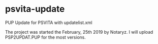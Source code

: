 # psvita-update
PUP Update for PSVITA with updatelist.xml

The project was started the February, 25th 2019 by Notaryz.
I will upload PSP2UPDAT.PUP for the most versions.
